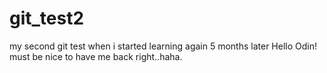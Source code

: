 # git_test2
my second git test when i started learning again 5 months later
Hello Odin!
must be nice to have me back right..haha.